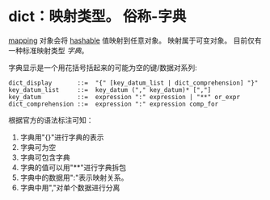 # dict：映射类型。 俗称-字典

 [mapping](https://docs.python.org/zh-cn/3.7/glossary.html#term-mapping) 对象会将 [hashable](https://docs.python.org/zh-cn/3.7/glossary.html#term-hashable) 值映射到任意对象。 映射属于可变对象。 目前仅有一种标准映射类型 *字典*。  

 字典显示是一个用花括号括起来的可能为空的键/数据对系列: 

```
dict_display       ::=  "{" [key_datum_list | dict_comprehension] "}"
key_datum_list     ::=  key_datum ("," key_datum)* [","]
key_datum          ::=  expression ":" expression | "**" or_expr
dict_comprehension ::=  expression ":" expression comp_for
```

根据官方的语法标注可知：

1. 字典用"{}"进行字典的表示
2. 字典可为空
3. 字典可包含字典
4. 字典的值可以用"**"进行字典拆包
5. 字典中的数据用":"表示映射关系。
6. 字典中用","对单个数据进行分离

